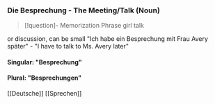 ### Die Besprechung - The Meeting/Talk   (Noun)

> [!question]- Memorization Phrase
> girl talk

or discussion, can be small
"Ich habe ein Besprechung mit Frau Avery später" - "I have to talk to Ms. Avery later"

#### Singular: "Besprechung"
#### Plural: "Besprechungen"



[[Deutsche]]
[[Sprechen]]